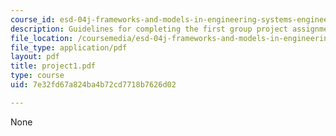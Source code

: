 ```yaml
---
course_id: esd-04j-frameworks-and-models-in-engineering-systems-engineering-system-design-spring-2007
description: Guidelines for completing the first group project assignment.
file_location: /coursemedia/esd-04j-frameworks-and-models-in-engineering-systems-engineering-system-design-spring-2007/7e32fd67a824ba4b72cd7718b7626d02_project1.pdf
file_type: application/pdf
layout: pdf
title: project1.pdf
type: course
uid: 7e32fd67a824ba4b72cd7718b7626d02

---
```

None